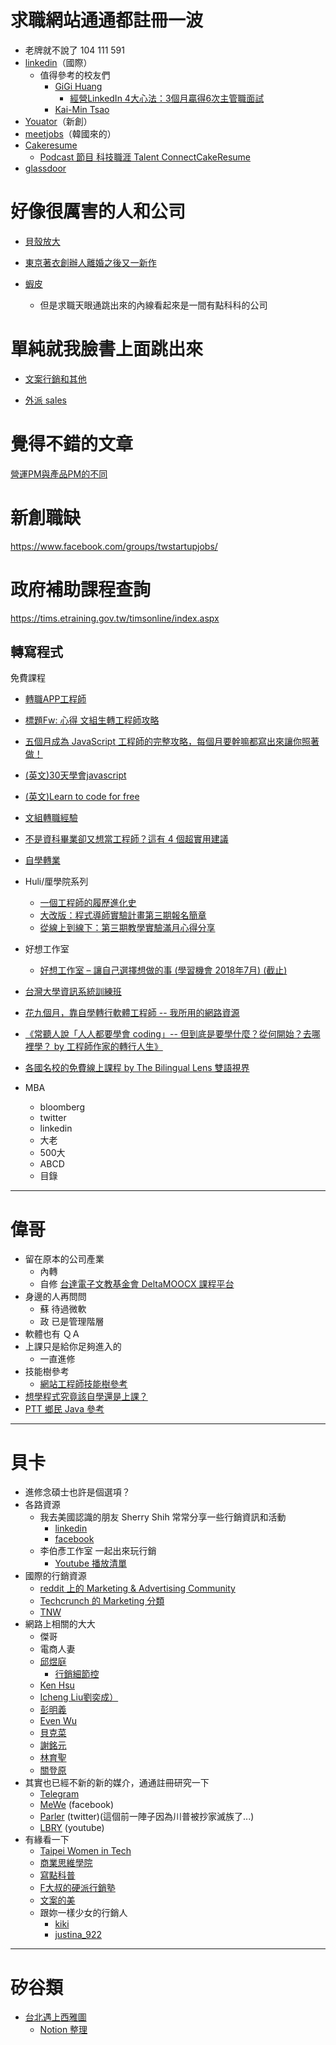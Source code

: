 # 求職網站通通都註冊一波
- 老牌就不說了 104 111 591
- [linkedin](https://www.linkedin.com/)（國際）
    - 值得參考的校友們
        - [GiGi Huang](https://www.linkedin.com/in/gigihuang/)
            - [經營LinkedIn 4大心法：3個月贏得6次主管職面試](https://www.cw.com.tw/article/5120733)
        - [Kai-Min Tsao](https://www.linkedin.com/in/kai-min-tsao-a5078385/)
- [Youator](https://www.yourator.co/)（新創）
- [meetjobs](https://meet.jobs/)（韓國來的）
- [Cakeresume](https://www.cakeresume.com/zh-TW)
    - [Podcast 節目 科技職涯 Talent ConnectCakeResume](https://open.spotify.com/show/2xRC0yrttcbVGNvl7xmWpV)
- [glassdoor](https://www.glassdoor.com/)

# 好像很厲害的人和公司

- [貝殼放大](https://www.facebook.com/backerfounder/posts/932419113592581  )  

- [東京著衣創辦人離婚之後又一新作](https://www.facebook.com/photo.php?fbid=2081154768579858&set=a.252462568115763.76602.100000560650808&type=3 ) 
 
- [蝦皮](https://www.104.com.tw/jobbank/custjob/index.php?r=cust&j=3f414b746173506f594943284b353d6643f4149723b3d456e434941242424246974c67493816j02&jobsource=joblist_r_cust )
    - 但是求職天眼通跳出來的內線看起來是一間有點科科的公司  

# 單純就我臉書上面跳出來
- [文案行銷和其他](https://www.facebook.com/photo.php?fbid=1956560387695755&set=a.177137152304763.37939.100000254390183&type=3 )  
 
- [外派 sales](https://www.facebook.com/photo.php?fbid=10155280272455811&set=a.438094045810.238632.664875810&type=3 )  
 

# 覺得不錯的文章  
[營運PM與產品PM的不同](https://medium.com/@evonneyifangtsai/營運pm與產品pm的不同-d92020a5d8c9)

# 新創職缺
https://www.facebook.com/groups/twstartupjobs/  

# 政府補助課程查詢
https://tims.etraining.gov.tw/timsonline/index.aspx  

## 轉寫程式

免費課程
- [轉職APP工程師](https://www.facebook.com/AppWorksSchool/posts/1608575209249419)

- [標題Fw: 心得 文組生轉工程師攻略](https://www.ptt.cc/bbs/CareerPlan/M.1518675344.A.A64.html ) 
 
- [五個月成為 JavaScript 工程師的完整攻略，每個月要幹嘛都寫出來讓你照著做！](https://buzzorange.com/techorange/2018/01/04/learn-coding-in-5-months/  ) 

- [(英文)30天學會javascript](https://javascript30.com ) 
- [(英文)Learn to code for free](https://www.freecodecamp.org)  
- [文組轉職經驗](https://buzzorange.com/techorange/2018/02/23/ptt-how-to-be-programmer/)  
- [不是資科畢業卻又想當工程師？這有 4 個超實用建議](https://www.inside.com.tw/2018/04/24/how-to-get-a-programming-job-without-a-degree ) 
- [自學轉業](https://www.ptt.cc/bbs/Soft_Job/M.1526957801.A.113.html )  
 
- Huli/厘學院系列  
    - [一個工程師的履歷進化史](https://medium.com/hulis-blog/resume-evolution-4c337ff30729  )  
    - [大改版：程式導師實驗計畫第三期報名簡章](https://medium.com/hulis-blog/mentor-program-3rd-47a2e85e33b3 )
    - [從線上到線下：第三期教學實驗滿月心得分享](https://medium.com/hulis-blog/from-online-to-offline-bd99e545277a  )
  
- 好想工作室  
    - [好想工作室 – 讓自己選擇想做的事 (學習機會 2018年7月) (截止)](https://blog.devdon.com/?p=4283)  

- [台灣大學資訊系統訓練班](https://train.csie.ntu.edu.tw/train/courses.php)

- [花九個月，靠自學轉行軟體工程師 -- 我所用的網路資源](https://findcareerpassion.blogspot.com/2019/08/blog-post_24.html)
- [《常聽人說「人人都要學會 coding」-- 但到底是要學什麼？從何開始？去哪裡學？ by 工程師作家的轉行人生》](https://www.facebook.com/careerpassion/posts/pfbid06BR3awXeFfj78Kc3aCoh4C5sss8GPmdpqgAp11z6vyAYRdPDkDksu36XDTL7ucYfl)
- [各國名校的免費線上課程 by The Bilingual Lens 雙語視界](https://www.facebook.com/ericsenglishlounge/posts/pfbid0hL3JQ9Ac8VAoMA8F7bciJp5gTuT5Q8hPxVNSbytZNzMJXgFi67Yab1sf6SDtwjCTl)

- MBA  
    - bloomberg  
    - twitter  
    - linkedin  
    - 大老  
    - 500大  
    - ABCD  
    - 目錄  
---
# 偉哥
- 留在原本的公司產業
    - 內轉
    - 自修 [台達電子文教基金會 DeltaMOOCX 課程平台](https://www.facebook.com/deltamoocx)
- 身邊的人再問問
    - 蘇 待過微軟
    - 政 已是管理階層
- 軟體也有 ＱＡ
- 上課只是給你足夠進入的
    - 一直進修
- 技能樹參考
    - [網站工程師技能樹參考](https://github.com/goodjack/developer-roadmap-chinese)
- [想學程式究竟該自學還是上課？](https://medium.com/appworks-school/%E6%83%B3%E5%AD%B8%E7%A8%8B%E5%BC%8F%E7%A9%B6%E7%AB%9F%E8%A9%B2%E8%87%AA%E5%AD%B8%E9%82%84%E6%98%AF%E4%B8%8A%E8%AA%B2-b40637337320)
- [PTT 鄉民 Java 參考](https://www.ptt.cc/bbs/Soft_Job/search?q=thread%3A[%E8%AB%8B%E7%9B%8A]%20%E4%BB%A5java%E4%BD%9C%E7%82%BA%E6%8A%80%E8%83%BD%E7%9A%84%E6%9C%80%E4%BD%8E%E5%85%A5%E8%A1%8C%E9%96%80%E6%AA%BB(%E6%9B%B4%E6%96%B0%E5%9B%9E%E6%87%89)&fbclid=IwAR2mLphQrGd2Z1rtqG1XTMKJDz331bfP6uimR-Yr34d-DSQssFq4vc_su2k)

---
# 貝卡
- 進修念碩士也許是個選項？
- 各路資源
    - 我去美國認識的朋友 Sherry Shih 常常分享一些行銷資訊和活動
        - [linkedin](https://www.linkedin.com/in/sherry-shih/)
        - [facebook](https://www.facebook.com/hisherryshih)
    - 李伯彥工作室 一起出來玩行銷
        - [Youtube 播放清單](https://youtube.com/playlist?list=PLrQG_tYv82k42jZQTof9nWI0GIh4Ud0yp)
- 國際的行銷資源
    - [reddit 上的 Marketing & Advertising Community](https://www.reddit.com/r/marketing/)
    - [Techcrunch 的 Marketing 分類](https://techcrunch.com/tag/marketing/)
    - [TNW](https://thenextweb.com/conference)
- 網路上相關的大大
    - 傑哥
    - 電商人妻
    - [邱煜庭](https://www.facebook.com/backtrue)
        - [行銷細節控](https://www.facebook.com/groups/696663054205139)
    - [Ken Hsu](https://www.facebook.com/ken.hsu08)
    - [Icheng Liu劉奕成）](https://www.facebook.com/icheng.liu)
    - [彭明義](https://www.facebook.com/mingipeng)
    - [Even Wu](https://www.facebook.com/evenwu) 
    - [貝克菜](https://www.facebook.com/InceptionPlanter)
    - [謝銘元](https://www.facebook.com/xmy1108)
    - [林育聖](https://www.facebook.com/moinwawa)
    - [關登原](https://www.facebook.com/jackylec)
- 其實也已經不新的新的媒介，通通註冊研究一下
    - [Telegram](https://telegram.org/)
    - [MeWe](https://mewe.com/) (facebook)
    - [Parler](https://parler.com/) (twitter)(這個前一陣子因為川普被抄家滅族了...)
    - [LBRY](https://lbry.com/) (youtube)
- 有緣看一下
    - [Taipei Women in Tech](https://www.facebook.com/groups/420817431404071/)
    - [商業思維學院](https://www.facebook.com/%E5%95%86%E6%A5%AD%E6%80%9D%E7%B6%AD%E5%AD%B8%E9%99%A2-103829960984125)
    - [寫點科普](https://www.facebook.com/kopuchat)
    - [F大叔的硬派行銷塾](https://www.facebook.com/groups/unclef/)
    - [文案的美](https://www.facebook.com/smartCopywriting/)
    - 跟妳一樣少女的行銷人
        - [kiki](https://www.instagram.com/song.kiki/)
        - [justina_922](https://www.instagram.com/justina_922/)
---

# 矽谷類
- [台北遇上西雅圖](https://www.facebook.com/seattao/)
    - [Notion 整理](https://bityl.co/7FZP)